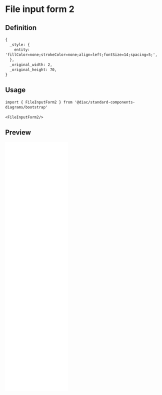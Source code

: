 # File input form 2

## Definition

```
{
  _style: { 
    entity: 'fillColor=none;strokeColor=none;align=left;fontSize=14;spacing=5;',
  },
  _original_width: 2,
  _original_height: 70,
}
```

## Usage

```
import { FileInputForm2 } from '@diac/standard-components-diagrams/bootstrap'

<FileInputForm2/>
```

## Preview

<img src="./file-input-form-2.png" width="200"/>
